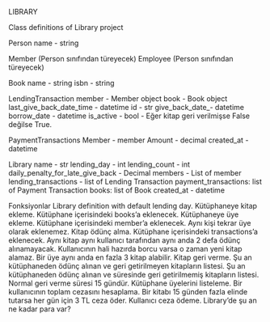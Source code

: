 LIBRARY 

Class definitions of Library project

Person
name - string

Member (Person sınıfından türeyecek)
Employee (Person sınıfından türeyecek)  

Book
name - string
isbn - string


LendingTransaction
member - Member object
book - Book object
last_give_back_date_time - datetime
id - str
give_back_date_- datetime
borrow_date - datetime
is_active - bool - Eğer kitap geri verilmişse False değilse True.

PaymentTransactions
Member - member 
Amount - decimal
created_at - datetime	

Library 
name - str
lending_day - int 
lending_count - int 
daily_penalty_for_late_give_back - Decimal
members - List of member
lending_transactions - list of Lending Transaction
payment_transactions: list of Payment Transaction
books: list of Book
created_at - datetime


Fonksiyonlar
Library definition with default lending day.
Kütüphaneye kitap ekleme. Kütüphane içerisindeki books’a eklenecek. 
Kütüphaneye üye ekleme. Kütüphane içerisindeki member’a eklenecek. Aynı kişi tekrar üye olarak eklenemez.
Kitap ödünç alma. Kütüphane içerisindeki transactions’a eklenecek. Aynı kitap aynı kullanıcı tarafından aynı anda 2 defa ödünç alınamayacak. Kullanıcının hali hazırda borcu varsa o zaman yeni kitap alamaz. Bir üye aynı anda en fazla 3 kitap alabilir.
Kitap geri verme. 
Şu an kütüphaneden ödünç alınan ve geri getirilmeyen kitapların listesi.
Şu an kütüphaneden ödünç alınan ve süresinde geri getirilmemiş kitapların listesi. Normal geri verme süresi 15 gündür.
Kütüphane üyelerini listeleme.
Bir kullanıcının toplam cezasını hesaplama. Bir kitabı 15 günden fazla elinde tutarsa her gün için 3 TL ceza öder.
Kullanıcı ceza ödeme. 
Library’de şu an ne kadar para var?

